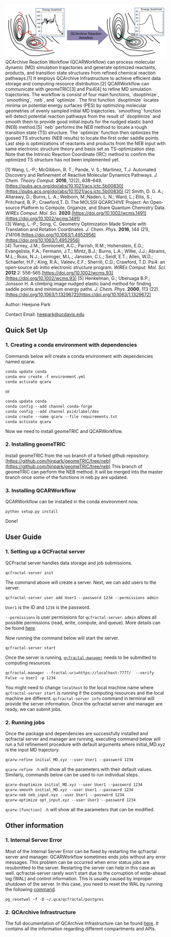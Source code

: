 <img src="images/QCARW.png" width = "700">
QCArchive Reaction Workflow (QCARWorkflow) can process molecular dynamic (MD) simulation trajectories and generate optimized reactants, products, and transition state structures from refined chemical reaction pathways.[1] It employs QCArchive Infrastructure to achieve efficient data storage and computing resource distribution.[2] QCARWorkflow can communicate with geomeTRIC[3] and Psi4[4] to refine MD simulation trajectories. The workflow is consist of four main functions, `dsoptimize`, `smoothing`, `neb`, and `optimize`. The first function `dsoptimize` locates minima on potential energy surfaces (PES) by optimizing molecular geometries of evenly sampled initial MD trajectories. `smoothing` function will detect potential reaction pathways from the result of `dsoptimize` and smooth them to provide good initial inputs for the nudged elastic band (NEB) method.[5] `neb` performs the NEB method to locate a rough transition state (TS) structure. The `optimize` function then optimizes the gussed TS structures (NEB results) to locate the first order saddle points. Last step is optimizations of reactants and products from the NEB input with same electronic structure theory and basis set as TS-optimization step. Note that the Intrinsic Reaction Coordinate (IRC) method to confirm the optimized TS structure has not been implemented yet.   

[1] Wang, L.-P.; McGibbon, R. T.; Pande, V. S.; Martinez, T.J. Automated Discovery and Refinement of Reactive Molecular Dynamics Pathways. *J. Chem. Theory Comput.* **2016**, 12(2), 638–649.[https://pubs.acs.org/doi/abs/10.1021/acs.jctc.5b00830](https://pubs.acs.org/doi/abs/10.1021/acs.jctc.5b00830) 
[2] Smith, D. G. A.; Altarawy, D.; Burns, L. A.; Welborn, M.;Naden, L. N.; Ward, L.; Ellis, S.; Pritchard, B. P.; Crawford,T. D. The MOLSSI QCARCHIVE Project: An Open‐source Platform to Compute, Organize, and Share Quantum Chemistry Data. *WIREs Comput. Mol. Sci.* **2020**.[https://doi.org/10.1002/wcms.1491](https://doi.org/10.1002/wcms.1491)   
[3] Wang, L.-P.; Song, C. Geometry Optimization Made Simple with Translation and Rotation Coordinates. *J. Chem. Phys.* **2016**, 144 (21), 214108.[https://doi.org/10.1063/1.4952956](https://doi.org/10.1063/1.4952956)  
[4] Turney, J.M.; Simmonett, A.C.; Parrish, R.M.; Hohenstein, E.G.; Evangelista, F.A.; Fermann, J.T.; Mintz, B.J.; Burns, L.A.; Wilke, J.J.; Abrams, M.L.; Russ, N.J.; Leininger, M.L.; Janssen, C.L.; Seidl, E.T.; Allen, W.D.; Schaefer, H.F.; King, R.A.; Valeev, E.F.; Sherrill, C.D.; Crawford, T.D. Psi4: an open‐source ab initio electronic structure program. *WIREs Comput. Mol. Sci.* **2012** 2: 556-565.[https://doi.org/10.1002/wcms.93](https://doi.org/10.1002/wcms.93)
[5] Henkelman, G.; Uberuaga B.P.; Jonsson H. A climbing image nudged elastic band method for finding saddle points and minimum energy paths. *J. Chem. Phys.* **2000**, 113 (22).[https://doi.org/10.1063/1.1329672](https://doi.org/10.1063/1.1329672)

Author: Heejune Park

Contact Email: heepark@ucdavis.edu

## Quick Set Up
### 1. Creating a conda environment with dependencies

Commands below will create a conda environment with dependencies named qcarw.
 ```shell
conda update conda
conda env create -f environment.yml
conda activate qcarw
```
or
```shell
conda update conda
conda config --add channel conda-forge
conda config --add channel psi4/label/dev
conda create --name qcarw --file requirements.txt
conda activate qcarw
```
Now we need to install geomeTRIC and QCARWorkflow.

### 2. Installing geomeTRIC

Install geomeTRIC from the `neb` branch of a forked github repository:
[https://github.com/hjnpark/geomeTRIC/tree/neb](https://github.com/hjnpark/geomeTRIC/tree/neb)
This branch of geomeTRIC can perform the NEB method.
It will be merged into the master branch once some of the functions in neb.py are updated.


### 3. Installing QCARWorkflow

QCARWorkflow can be installed in the conda environment now.
```shell
python setup.py install
```
Done!

## User Guide
### 1. Setting up a QCFractal server 

QCFractal server handles data storage and job submissions.
```shell
qcfractal-server init
```
The command above will create a server. Next, we can add users to the server. 
```shell
qcfractal-server user add User1 --password 1234 --permissions admin
``` 
`User1` is the ID and `1234` is the password.

`--permissions` is user permissions for `qcfractal-server`. `admin` allows all possible permissions (read, write, compute, and queue).
More details can be found [here](http://docs.qcarchive.molssi.org/projects/QCFractal/en/stable/server_user.html). 

Now running the command below will start the server.
```shell
qcfractal-server start
```

Once the server is running, [`qcfractal-manager`](http://docs.qcarchive.molssi.org/projects/QCFractal/en/stable/managers.html) needs to be submitted to computing resources. 

```shell
qcfractal-manager --fractal-uri=https://localhost:7777/  --verify False -u User1 -p 1234
```
You might need to change `localhost` to the local machine name where `qcfractal-server start` is running if the computing resources and the local machine are different. `qcfractal-server info` command in terminal will provide the server information.
Once the qcfractal server and manager are ready, we can submit jobs. 

### 2. Running jobs

Once the package and dependencies are successfully installed and qcfractal server and manager are running, executing command below will run a full refinement procedure with default arguments where initial_MD.xyz is the input MD trajectory.
```shell
qcarw-refine initial_MD.xyz --user User1 --password 1234
```
`qcarw-refine -h` will show all the parameters with their default values. Similarly, commands below can be used to run individual steps. 
```shell
qcarw-dsoptimize initial_MD.xyz --user User1 --password 1234
qcarw-smooth initial_MD.xyz --user User1 --password 1234
qcarw-neb neb_input.xyz --user User1 --password 1234
qcarw-optimize opt_input.xyz --user User1 --password 1234
```
`qcarw-[function] -h` will show all the parameters that can be modified.

## Other information
### 1. Internal Server Error

Most of the Internal Server Error can be fixed by restarting the qcfractal server and manager. QCARWorkflow sometimes ends jobs without any error messages. This problem can be occurred when error status jobs are resubmitted to the server. Restarting the server can help in this case as well. 
qcfractal-server rarely won't start due to the corruption of write-ahead log (WAL) and control information. This is usually caused by improper shutdown of the server. In this case, you need to reset the WAL by running the following [command](https://www.postgresql.org/docs/10/app-pgresetwal.html).
```shell
pg_resetwal -f -D ~/.qca/qcfractal/postgres
```

### 2. QCArchive Infrastructure

The full documentation of QCArchive Infrastructure can be found [here](http://docs.qcarchive.molssi.org/en/latest/). It contains all the information regarding different compartments and APIs. 


